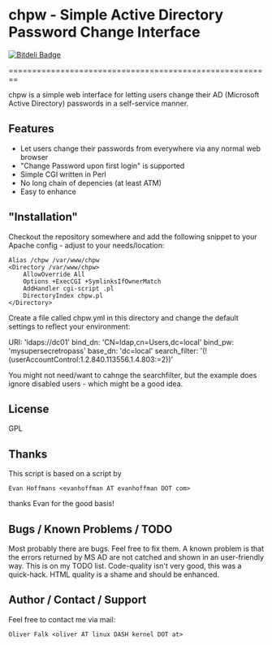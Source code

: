 chpw - Simple Active Directory Password Change Interface
========================================================

[![Bitdeli Badge](https://d2weczhvl823v0.cloudfront.net/ofalk/chpw/trend.png)](https://bitdeli.com/free "Bitdeli Badge")

========================================================

chpw is a simple web interface for letting users change their AD (Microsoft
Active Directory) passwords in a self-service manner.

Features
--------

* Let users change their passwords from everywhere via any normal web browser
* "Change Password upon first login" is supported
* Simple CGI written in Perl
* No long chain of depencies (at least ATM)
* Easy to enhance

"Installation"
--------------

Checkout the repository somewhere and add the following snippet to your Apache
config - adjust to your needs/location:

    Alias /chpw /var/www/chpw
	<Directory /var/www/chpw>
        AllowOverride All
        Options +ExecCGI +SymlinksIfOwnerMatch
        AddHandler cgi-script .pl
        DirectoryIndex chpw.pl
    </Directory>

Create a file called chpw.yml in this directory and change the default settings
to reflect your environment:

URI: 'ldaps://dc01'
bind_dn: 'CN=ldap,cn=Users,dc=local'
bind_pw: 'mysupersecretropass'
base_dn: 'dc=local'
search_filter: '(!(userAccountControl:1.2.840.113556.1.4.803:=2))'

You might not need/want to cahnge the searchfilter, but the example does ignore
disabled users - which might be a good idea.

License
-------

GPL

Thanks
------

This script is based on a script by

    Evan Hoffmans <evanhoffman AT evanhoffman DOT com>

thanks Evan for the good basis!

Bugs / Known Problems / TODO
----------------------------

Most probably there are bugs. Feel free to fix them.
A known problem is that the errors returned by MS AD are not catched and shown
in an user-friendly way. This is on my TODO list.
Code-quality isn't very good, this was a quick-hack.
HTML quality is a shame and should be enhanced.

Author / Contact / Support
--------------------------

Feel free to contact me via mail:

    Oliver Falk <oliver AT linux DASH kernel DOT at>
